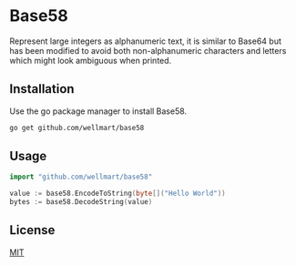 # Base58

Represent large integers as alphanumeric text, it is similar to Base64 but has been modified to avoid both non-alphanumeric characters and letters which might look ambiguous when printed.

## Installation

Use the go package manager to install Base58.

```bash
go get github.com/wellmart/base58
```

## Usage

```go
import "github.com/wellmart/base58"

value := base58.EncodeToString(byte[]("Hello World"))
bytes := base58.DecodeString(value)
```

## License
[MIT](https://choosealicense.com/licenses/mit/)

